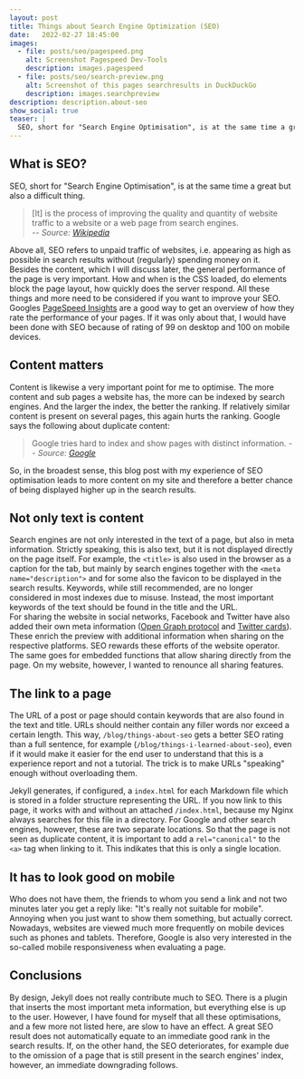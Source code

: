 ```yaml
---
layout: post
title: Things about Search Engine Optimization (SEO)
date:   2022-02-27 18:45:00
images:
  - file: posts/seo/pagespeed.png
    alt: Screenshot Pagespeed Dev-Tools
    description: images.pagespeed
  - file: posts/seo/search-preview.png
    alt: Screenshot of this pages searchresults in DuckDuckGo
    description: images.searchpreview
description: description.about-seo
show_social: true
teaser: |
  SEO, short for "Search Engine Optimisation", is at the same time a great but also a difficult thing. It is the process...
---
```


## What is SEO?

SEO, short for "Search Engine Optimisation", is at the same time a great but also a difficult thing.

> \[It\] is the process of improving the quality and quantity of website traffic to a website or a web page from search engines.  
> <cite>-- Source: [Wikipedia](https://en.wikipedia.org/wiki/Search_engine_optimization)</cite>

Above all, SEO refers to unpaid traffic of websites, i.e. appearing as high as possible in search results without (regularly) spending money on it.  
Besides the content, which I will discuss later, the general performance of the page is very important. How and when is the CSS loaded, do elements block the page layout, how quickly does the server respond. All these things and more need to be considered if you want to improve your SEO.  
Googles [PageSpeed Insights](http://pagespeed.web.dev/) are a good way to get an overview of how they rate the performance of your pages. If it was only about that, I would have been done with SEO because of rating of 99 on desktop and 100 on mobile devices.

## Content matters

Content is likewise a very important point for me to optimise. The more content and sub pages a website has, the more can be indexed by search engines. And the larger the index, the better the ranking. If relatively similar content is present on several pages, this again hurts the ranking. Google says the following about duplicate content:

> Google tries hard to index and show pages with distinct information.
> <cite>-- Source: [Google](https://developers.google.com/search/docs/advanced/guidelines/duplicate-content?hl=en&visit_id=637810316108825221-1174314324&rd=1)</cite>

So, in the broadest sense, this blog post with my experience of SEO optimisation leads to more content on my site and therefore a better chance of being displayed higher up in the search results.

## Not only text is content

Search engines are not only interested in the text of a page, but also in meta information. Strictly speaking, this is also text, but it is not displayed directly on the page itself. For example, the `<title>` is also used in the browser as a caption for the tab, but mainly by search engines together with the `<meta name="description">` and for some also the favicon to be displayed in the search results. Keywords, while still recommended, are no longer considered in most indexes due to misuse. Instead, the most important keywords of the text should be found in the title and the URL.  
For sharing the website in social networks, Facebook and Twitter have also added their own meta information ([Open Graph protocol](https://ogp.me) and [Twitter cards](https://developer.twitter.com/en/docs/twitter-for-websites/cards/overview/markup)). These enrich the preview with additional information when sharing on the respective platforms. SEO rewards these efforts of the website operator. The same goes for embedded functions that allow sharing directly from the page. On my website, however, I wanted to renounce all sharing features.

## The link to a page

The URL of a post or page should contain keywords that are also found in the text and title. URLs should neither contain any filler words nor exceed a certain length. This way, `/blog/things-about-seo` gets a better SEO rating than a full sentence, for example (`/blog/things-i-learned-about-seo`), even if it would make it easier for the end user to understand that this is a experience report and not a tutorial. The trick is to make URLs "speaking" enough without overloading them.  

Jekyll generates, if configured, a `index.html` for each Markdown file which is stored in a folder structure representing the URL. If you now link to this page, it works with and without an attached `/index.html`, because my Nginx always searches for this file in a directory. For Google and other search engines, however, these are two separate locations. So that the page is not seen as duplicate content, it is important to add a `rel="canonical"` to the `<a>` tag when linking to it. This indikates that this is only a single location.

## It has to look good on mobile

Who does not have them, the friends to whom you send a link and not two minutes later you get a reply like: "It's really not suitable for mobile". Annoying when you just want to show them something, but actually correct. Nowadays, websites are viewed much more frequently on mobile devices such as phones and tablets. Therefore, Google is also very interested in the so-called mobile responsiveness when evaluating a page.

## Conclusions

By design, Jekyll does not really contribute much to SEO. There is a plugin that inserts the most important meta information, but everything else is up to the user. However, I have found for myself that all these optimisations, and a few more not listed here, are slow to have an effect. A great SEO result does not automatically equate to an immediate good rank in the search results. If, on the other hand, the SEO deteriorates, for example due to the omission of a page that is still present in the search engines' index, however, an immediate downgrading follows.
